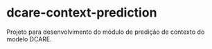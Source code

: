 # dcare-context-prediction
Projeto para desenvolvimento do módulo de predição de contexto do modelo DCARE.
